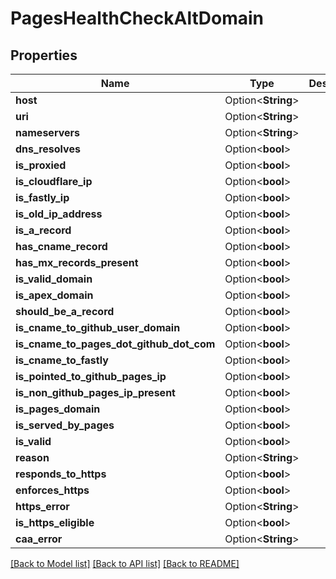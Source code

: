 # PagesHealthCheckAltDomain

## Properties

Name | Type | Description | Notes
------------ | ------------- | ------------- | -------------
**host** | Option<**String**> |  | [optional]
**uri** | Option<**String**> |  | [optional]
**nameservers** | Option<**String**> |  | [optional]
**dns_resolves** | Option<**bool**> |  | [optional]
**is_proxied** | Option<**bool**> |  | [optional]
**is_cloudflare_ip** | Option<**bool**> |  | [optional]
**is_fastly_ip** | Option<**bool**> |  | [optional]
**is_old_ip_address** | Option<**bool**> |  | [optional]
**is_a_record** | Option<**bool**> |  | [optional]
**has_cname_record** | Option<**bool**> |  | [optional]
**has_mx_records_present** | Option<**bool**> |  | [optional]
**is_valid_domain** | Option<**bool**> |  | [optional]
**is_apex_domain** | Option<**bool**> |  | [optional]
**should_be_a_record** | Option<**bool**> |  | [optional]
**is_cname_to_github_user_domain** | Option<**bool**> |  | [optional]
**is_cname_to_pages_dot_github_dot_com** | Option<**bool**> |  | [optional]
**is_cname_to_fastly** | Option<**bool**> |  | [optional]
**is_pointed_to_github_pages_ip** | Option<**bool**> |  | [optional]
**is_non_github_pages_ip_present** | Option<**bool**> |  | [optional]
**is_pages_domain** | Option<**bool**> |  | [optional]
**is_served_by_pages** | Option<**bool**> |  | [optional]
**is_valid** | Option<**bool**> |  | [optional]
**reason** | Option<**String**> |  | [optional]
**responds_to_https** | Option<**bool**> |  | [optional]
**enforces_https** | Option<**bool**> |  | [optional]
**https_error** | Option<**String**> |  | [optional]
**is_https_eligible** | Option<**bool**> |  | [optional]
**caa_error** | Option<**String**> |  | [optional]

[[Back to Model list]](../README.md#documentation-for-models) [[Back to API list]](../README.md#documentation-for-api-endpoints) [[Back to README]](../README.md)



